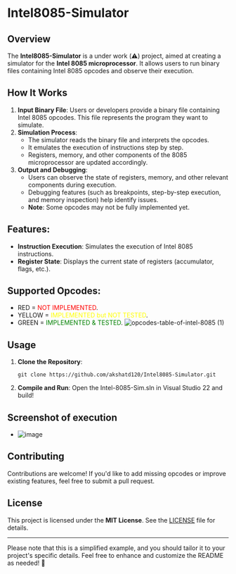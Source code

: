 # Intel8085-Simulator

## Overview
The **Intel8085-Simulator** is a under work (⚠️) project, aimed at creating a simulator for the **Intel 8085 microprocessor**. It allows users to run binary files containing Intel 8085 opcodes and observe their execution.

## How It Works
1. **Input Binary File**: Users or developers provide a binary file containing Intel 8085 opcodes. This file represents the program they want to simulate.
2. **Simulation Process**:
    - The simulator reads the binary file and interprets the opcodes.
    - It emulates the execution of instructions step by step.
    - Registers, memory, and other components of the 8085 microprocessor are updated accordingly.
3. **Output and Debugging**:
    - Users can observe the state of registers, memory, and other relevant components during execution.
    - Debugging features (such as breakpoints, step-by-step execution, and memory inspection) help identify issues.
    - **Note**: Some opcodes may not be fully implemented yet.

## Features:
- **Instruction Execution**: Simulates the execution of Intel 8085 instructions.
- **Register State**: Displays the current state of registers (accumulator, flags, etc.).

## Supported Opcodes:
- RED = <span style='color: red;'>NOT IMPLEMENTED</span>.
- YELLOW = <span style='color: yellow;'>IMPLEMENTED but NOT TESTED</span>.
- GREEN = <span style='color: green;'>IMPLEMENTED & TESTED</span>.
![opcodes-table-of-intel-8085 (1)](https://github.com/akshatd120/Intel8085-Simulator/assets/98334833/33feac7e-f3fc-4b49-a326-225f5c338f7f)



## Usage
1. **Clone the Repository**:
    ```
    git clone https://github.com/akshatd120/Intel8085-Simulator.git
    ```
2. **Compile and Run**:
  Open the Intel-8085-Sim.sln in Visual Studio 22 and build!

## Screenshot of execution
- ![image](https://github.com/akshatd120/Intel8085-Simulator/assets/98334833/f24e0036-d365-4806-9bd4-5c4d01b16189)

## Contributing
Contributions are welcome! If you'd like to add missing opcodes or improve existing features, feel free to submit a pull request.

## License
This project is licensed under the **MIT License**. See the [LICENSE](LICENSE) file for details.

---

Please note that this is a simplified example, and you should tailor it to your project's specific details. Feel free to enhance and customize the README as needed! 🚀
